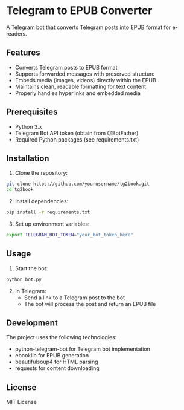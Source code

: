 # Telegram to EPUB Converter

A Telegram bot that converts Telegram posts into EPUB format for e-readers.

## Features

- Converts Telegram posts to EPUB format
- Supports forwarded messages with preserved structure
- Embeds media (images, videos) directly within the EPUB
- Maintains clean, readable formatting for text content
- Properly handles hyperlinks and embedded media

## Prerequisites

- Python 3.x
- Telegram Bot API token (obtain from @BotFather)
- Required Python packages (see requirements.txt)

## Installation

1. Clone the repository:
```bash
git clone https://github.com/yourusername/tg2book.git
cd tg2book
```

2. Install dependencies:
```bash
pip install -r requirements.txt
```

3. Set up environment variables:
```bash
export TELEGRAM_BOT_TOKEN="your_bot_token_here"
```

## Usage

1. Start the bot:
```bash
python bot.py
```

2. In Telegram:
   - Send a link to a Telegram post to the bot
   - The bot will process the post and return an EPUB file

## Development

The project uses the following technologies:
- python-telegram-bot for Telegram bot implementation
- ebooklib for EPUB generation
- beautifulsoup4 for HTML parsing
- requests for content downloading

## License

MIT License 